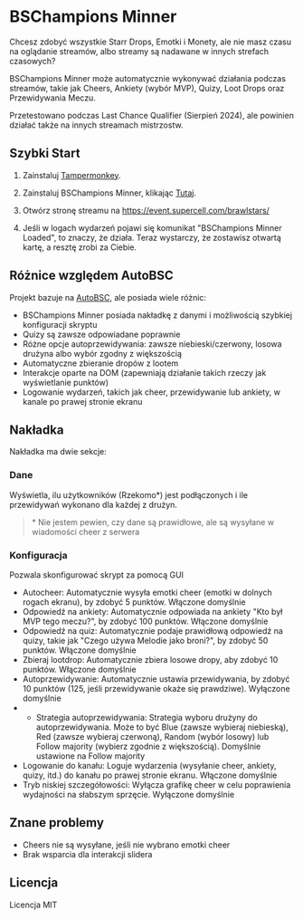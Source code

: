 # BSChampions Minner

Chcesz zdobyć wszystkie Starr Drops, Emotki i Monety, ale nie masz czasu na oglądanie streamów, albo streamy są nadawane w innych strefach czasowych?

BSChampions Minner może automatycznie wykonywać działania podczas streamów, takie jak Cheers, Ankiety (wybór MVP), Quizy, Loot Drops oraz Przewidywania Meczu.

Przetestowano podczas Last Chance Qualifier (Sierpień 2024), ale powinien działać także na innych streamach mistrzostw.

## Szybki Start

1. Zainstaluj [Tampermonkey](https://www.tampermonkey.net/).

2. Zainstaluj BSChampions Minner, klikając [Tutaj](https://github.com/Kxroleek/BSChampions-Minner/raw/main/BSChampions-Minner.user.js).

3. Otwórz stronę streamu na https://event.supercell.com/brawlstars/

4. Jeśli w logach wydarzeń pojawi się komunikat "BSChampions Minner Loaded", to znaczy, że działa. Teraz wystarczy, że zostawisz otwartą kartę, a resztę zrobi za Ciebie.

## Różnice względem AutoBSC
Projekt bazuje na [AutoBSC](https://github.com/CatMe0w/AutoBSC), ale posiada wiele różnic:

- BSChampions Minner posiada nakładkę z danymi i możliwością szybkiej konfiguracji skryptu
- Quizy są zawsze odpowiadane poprawnie
- Różne opcje autoprzewidywania: zawsze niebieski/czerwony, losowa drużyna albo wybór zgodny z większością
- Automatyczne zbieranie dropów z lootem
- Interakcje oparte na DOM (zapewniają działanie takich rzeczy jak wyświetlanie punktów)
- Logowanie wydarzeń, takich jak cheer, przewidywanie lub ankiety, w kanale po prawej stronie ekranu

## Nakładka
Nakładka ma dwie sekcje:
### Dane
Wyświetla, ilu użytkowników (Rzekomo*) jest podłączonych i ile przewidywań wykonano dla każdej z drużyn.

> \* Nie jestem pewien, czy dane są prawidłowe, ale są wysyłane w wiadomości cheer z serwera

### Konfiguracja
Pozwala skonfigurować skrypt za pomocą GUI
- Autocheer:
Automatycznie wysyła emotki cheer (emotki w dolnych rogach ekranu), by zdobyć 5 punktów. Włączone domyślnie
- Odpowiedź na ankiety:
Automatycznie odpowiada na ankiety "Kto był MVP tego meczu?", by zdobyć 100 punktów. Włączone domyślnie
- Odpowiedź na quiz:
Automatycznie podaje prawidłową odpowiedź na quizy, takie jak "Czego używa Melodie jako broni?", by zdobyć 50 punktów. Włączone domyślnie
- Zbieraj lootdrop:
Automatycznie zbiera losowe dropy, aby zdobyć 10 punktów. Włączone domyślnie
- Autoprzewidywanie:
Automatycznie ustawia przewidywania, by zdobyć 10 punktów (125, jeśli przewidywanie okaże się prawdziwe). Wyłączone domyślnie
- - Strategia autoprzewidywania:
Strategia wyboru drużyny do autoprzewidywania. Może to być Blue (zawsze wybieraj niebieską), Red (zawsze wybieraj czerwoną), Random (wybór losowy) lub Follow majority (wybierz zgodnie z większością). Domyślnie ustawione na Follow majority
- Logowanie do kanału:
Loguje wydarzenia (wysyłanie cheer, ankiety, quizy, itd.) do kanału po prawej stronie ekranu. Włączone domyślnie
- Tryb niskiej szczegółowości:
Wyłącza grafikę cheer w celu poprawienia wydajności na słabszym sprzęcie. Wyłączone domyślnie

## Znane problemy
- Cheers nie są wysyłane, jeśli nie wybrano emotki cheer
- Brak wsparcia dla interakcji slidera

## Licencja

Licencja MIT
